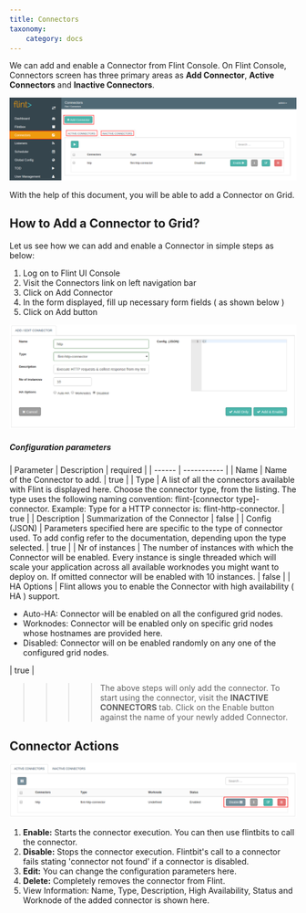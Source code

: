 ```yaml
---
title: Connectors
taxonomy:
    category: docs
---
```

We can add and enable a Connector from Flint Console.
On Flint Console, Connectors screen has three primary areas as **Add Connector**, **Active Connectors** and **Inactive Connectors**.

![connector_console](connector-console.png)

With the help of this document, you will be able to add a Connector on Grid.

## How to Add a Connector to Grid?

Let us see how we can add and enable a Connector in simple steps as below:

1. Log on to Flint UI Console
2. Visit the Connectors link on left navigation bar
3. Click on Add Connector
4. In the form displayed, fill up necessary form fields ( as shown below )
5. Click on Add button

![add_connector](add-connector.png)

##### Configuration parameters
| Parameter | Description | required |
| ------ | ----------- |
| Name | Name of the Connector to add.  | true |
| Type | A list of all the connectors available with Flint is displayed here. Choose the connector type, from the listing. The type uses the following naming convention: flint-[connector type]-connector. Example: Type for a HTTP connector is: flint-http-connector. | true |
| Description | Summarization of the Connector | false |
| Config (JSON) | Parameters specified here are specific to the type of connector used. To add config refer to the documentation, depending upon the type selected. | true |
| Nr of instances | The number of instances with which the Connector will be enabled. Every instance is single threaded which will scale your application across all available worknodes you might want to deploy on. If omitted connector will be enabled with 10 instances. | false |
| HA Options | Flint allows you to enable the Connector with high availability ( HA ) support. <ul><li>Auto-HA: Connector will be enabled on all the configured grid nodes.</li><li>Worknodes: Connector will be enabled only on specific grid nodes whose hostnames are provided here.</li><li>Disabled: Connector will on be enabled randomly on any one of the configured grid nodes.</li></ul> | true |


>>>> The above steps will only add the connector. To start using the connector, visit the **INACTIVE CONNECTORS** tab. Click on the Enable button against the name of your newly added Connector.

## Connector Actions

![connector_actions](connector-actions.png)

1. **Enable:** Starts the connector execution. You can then use flintbits to call the connector.
2. **Disable:**  Stops the connector execution. Flintbit's call to a connector fails stating 'connector not found' if a connector is disabled.
3. **Edit:** You can change the configuration parameters here.
4. **Delete:** Completely removes the connector from Flint.
5. View Information: Name, Type, Description, High Availability, Status and Worknode of the added connector is shown here.



